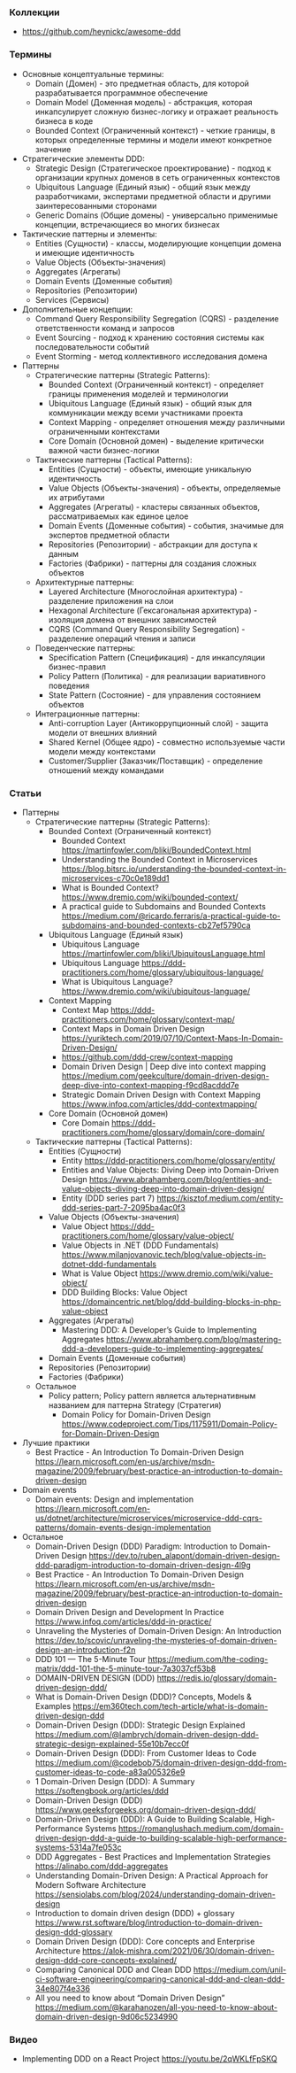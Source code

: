 ### Коллекции

- https://github.com/heynickc/awesome-ddd

### Термины

- Основные концептуальные термины:
    - Domain (Домен) - это предметная область, для которой разрабатывается программное обеспечение
    - Domain Model (Доменная модель) - абстракция, которая инкапсулирует сложную бизнес-логику и отражает реальность бизнеса в коде
    - Bounded Context (Ограниченный контекст) - четкие границы, в которых определенные термины и модели имеют конкретное значение
- Стратегические элементы DDD:
    - Strategic Design (Стратегическое проектирование) - подход к организации крупных доменов в сеть ограниченных контекстов
    - Ubiquitous Language (Единый язык) - общий язык между разработчиками, экспертами предметной области и другими заинтересованными сторонами
    - Generic Domains (Общие домены) - универсально применимые концепции, встречающиеся во многих бизнесах
- Тактические паттерны и элементы:
    - Entities (Сущности) - классы, моделирующие концепции домена и имеющие идентичность
    - Value Objects (Объекты-значения)
    - Aggregates (Агрегаты)
    - Domain Events (Доменные события)
    - Repositories (Репозитории)
    - Services (Сервисы)
- Дополнительные концепции:
    - Command Query Responsibility Segregation (CQRS) - разделение ответственности команд и запросов
    - Event Sourcing - подход к хранению состояния системы как последовательности событий
    - Event Storming - метод коллективного исследования домена
- Паттерны
    - Стратегические паттерны (Strategic Patterns):
        - Bounded Context (Ограниченный контекст) - определяет границы применения моделей и терминологии
        - Ubiquitous Language (Единый язык) - общий язык для коммуникации между всеми участниками проекта
        - Context Mapping - определяет отношения между различными ограниченными контекстами
        - Core Domain (Основной домен) - выделение критически важной части бизнес-логики
    - Тактические паттерны (Tactical Patterns):
        - Entities (Сущности) - объекты, имеющие уникальную идентичность
        - Value Objects (Объекты-значения) - объекты, определяемые их атрибутами
        - Aggregates (Агрегаты) - кластеры связанных объектов, рассматриваемых как единое целое
        - Domain Events (Доменные события) - события, значимые для экспертов предметной области
        - Repositories (Репозитории) - абстракции для доступа к данным
        - Factories (Фабрики) - паттерны для создания сложных объектов
    - Архитектурные паттерны:
        - Layered Architecture (Многослойная архитектура) - разделение приложения на слои
        - Hexagonal Architecture (Гексагональная архитектура) - изоляция домена от внешних зависимостей
        - CQRS (Command Query Responsibility Segregation) - разделение операций чтения и записи
    - Поведенческие паттерны:
        - Specification Pattern (Спецификация) - для инкапсуляции бизнес-правил
        - Policy Pattern (Политика) - для реализации вариативного поведения
        - State Pattern (Состояние) - для управления состоянием объектов
    - Интеграционные паттерны:
        - Anti-corruption Layer (Антикоррупционный слой) - защита модели от внешних влияний
        - Shared Kernel (Общее ядро) - совместно используемые части модели между контекстами
        - Customer/Supplier (Заказчик/Поставщик) - определение отношений между командами

### Статьи

- Паттерны
    - Стратегические паттерны (Strategic Patterns):
        - Bounded Context (Ограниченный контекст)
            - Bounded Context https://martinfowler.com/bliki/BoundedContext.html
            - Understanding the Bounded Context in Microservices https://blog.bitsrc.io/understanding-the-bounded-context-in-microservices-c70c0e189dd1
            - What is Bounded Context? https://www.dremio.com/wiki/bounded-context/
            - A practical guide to Subdomains and Bounded Contexts https://medium.com/@ricardo.ferraris/a-practical-guide-to-subdomains-and-bounded-contexts-cb27ef5790ca
        - Ubiquitous Language (Единый язык)
            - Ubiquitous Language https://martinfowler.com/bliki/UbiquitousLanguage.html
            - Ubiquitous Language https://ddd-practitioners.com/home/glossary/ubiquitous-language/
            - What is Ubiquitous Language? https://www.dremio.com/wiki/ubiquitous-language/
        - Context Mapping
            - Context Map https://ddd-practitioners.com/home/glossary/context-map/
            - Context Maps in Domain Driven Design https://yuriktech.com/2019/07/10/Context-Maps-In-Domain-Driven-Design/
            - https://github.com/ddd-crew/context-mapping
            - Domain Driven Design | Deep dive into context mapping https://medium.com/geekculture/domain-driven-design-deep-dive-into-context-mapping-f9cd8acddd7e
            - Strategic Domain Driven Design with Context Mapping https://www.infoq.com/articles/ddd-contextmapping/
        - Core Domain (Основной домен)
            - Core Domain https://ddd-practitioners.com/home/glossary/domain/core-domain/
    - Тактические паттерны (Tactical Patterns):
        - Entities (Сущности)
            - Entity https://ddd-practitioners.com/home/glossary/entity/
            - Entities and Value Objects: Diving Deep into Domain-Driven Design https://www.abrahamberg.com/blog/entities-and-value-objects-diving-deep-into-domain-driven-design/
            - Entity (DDD series part 7) https://kisztof.medium.com/entity-ddd-series-part-7-2095ba4ac0f3
        - Value Objects (Объекты-значения)
            - Value Object https://ddd-practitioners.com/home/glossary/value-object/
            - Value Objects in .NET (DDD Fundamentals) https://www.milanjovanovic.tech/blog/value-objects-in-dotnet-ddd-fundamentals
            - What is Value Object https://www.dremio.com/wiki/value-object/
            - DDD Building Blocks: Value Object https://domaincentric.net/blog/ddd-building-blocks-in-php-value-object
        - Aggregates (Агрегаты)
            - Mastering DDD: A Developer’s Guide to Implementing Aggregates https://www.abrahamberg.com/blog/mastering-ddd-a-developers-guide-to-implementing-aggregates/
        - Domain Events (Доменные события)
        - Repositories (Репозитории)
        - Factories (Фабрики)
    - Остальное
        - Policy pattern; Policy pattern является альтернативным названием для паттерна Strategy (Стратегия)
            - Domain Policy for Domain-Driven Design https://www.codeproject.com/Tips/1175911/Domain-Policy-for-Domain-Driven-Design
- Лучшие практики
    - Best Practice - An Introduction To Domain-Driven Design https://learn.microsoft.com/en-us/archive/msdn-magazine/2009/february/best-practice-an-introduction-to-domain-driven-design
- Domain events
    - Domain events: Design and implementation https://learn.microsoft.com/en-us/dotnet/architecture/microservices/microservice-ddd-cqrs-patterns/domain-events-design-implementation
- Остальное
    - Domain-Driven Design (DDD) Paradigm: Introduction to Domain-Driven Design https://dev.to/ruben_alapont/domain-driven-design-ddd-paradigm-introduction-to-domain-driven-design-4l9g
    - Best Practice - An Introduction To Domain-Driven Design https://learn.microsoft.com/en-us/archive/msdn-magazine/2009/february/best-practice-an-introduction-to-domain-driven-design
    - Domain Driven Design and Development In Practice https://www.infoq.com/articles/ddd-in-practice/
    - Unraveling the Mysteries of Domain-Driven Design: An Introduction https://dev.to/scovic/unraveling-the-mysteries-of-domain-driven-design-an-introduction-f2n
    - DDD 101 — The 5-Minute Tour https://medium.com/the-coding-matrix/ddd-101-the-5-minute-tour-7a3037cf53b8
    - DOMAIN-DRIVEN DESIGN (DDD) https://redis.io/glossary/domain-driven-design-ddd/
    - What is Domain-Driven Design (DDD)? Concepts, Models & Examples https://em360tech.com/tech-article/what-is-domain-driven-design-ddd
    - Domain-Driven Design (DDD): Strategic Design Explained https://medium.com/@lambrych/domain-driven-design-ddd-strategic-design-explained-55e10b7ecc0f
    - Domain-Driven Design (DDD): From Customer Ideas to Code https://medium.com/@codebob75/domain-driven-design-ddd-from-customer-ideas-to-code-a83a005326e9
    - 1 Domain-Driven Design (DDD): A Summary https://softengbook.org/articles/ddd
    - Domain-Driven Design (DDD) https://www.geeksforgeeks.org/domain-driven-design-ddd/
    - Domain-Driven Design (DDD): A Guide to Building Scalable, High-Performance Systems https://romanglushach.medium.com/domain-driven-design-ddd-a-guide-to-building-scalable-high-performance-systems-5314a7fe053c
    - DDD Aggregates - Best Practices and Implementation Strategies https://alinabo.com/ddd-aggregates
    - Understanding Domain-Driven Design: A Practical Approach for Modern Software Architecture https://sensiolabs.com/blog/2024/understanding-domain-driven-design
    - Introduction to domain driven design (DDD) + glossary https://www.rst.software/blog/introduction-to-domain-driven-design-ddd-glossary
    - Domain Driven Design (DDD): Core concepts and Enterprise Architecture https://alok-mishra.com/2021/06/30/domain-driven-design-ddd-core-concepts-explained/
    - Comparing Canonical DDD and Clean DDD https://medium.com/unil-ci-software-engineering/comparing-canonical-ddd-and-clean-ddd-34e807f4e336
    - All you need to know about “Domain Driven Design” https://medium.com/@karahanozen/all-you-need-to-know-about-domain-driven-design-9d06c5234990

### Видео

- Implementing DDD on a React Project https://youtu.be/2qWKLfFpSKQ